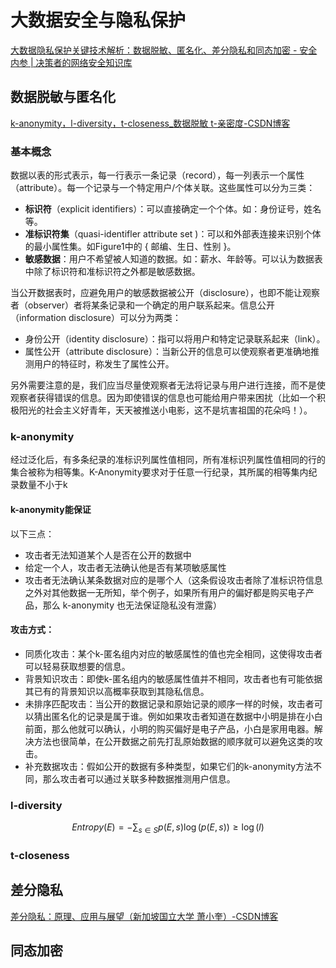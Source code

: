 # 大数据安全与隐私保护

[大数据隐私保护关键技术解析：数据脱敏、匿名化、差分隐私和同态加密 - 安全内参 | 决策者的网络安全知识库](https://www.secrss.com/articles/13856)


## 数据脱敏与匿名化
[k-anonymity，l-diversity，t-closeness\_数据脱敏 t-亲密度-CSDN博客](https://blog.csdn.net/xff1994/article/details/83149116)


### 基本概念
数据以表的形式表示，每一行表示一条记录（record），每一列表示一个属性（attribute）。每一个记录与一个特定用户/个体关联。这些属性可以分为三类：

- **标识符**（explicit identifiers）：可以直接确定一个个体。如：身份证号，姓名等。
- **准标识符集**（quasi-identifler attribute set )：可以和外部表连接来识别个体的最小属性集。如Figure1中的 { 邮编、生日、性别 }。
- **敏感数据**：用户不希望被人知道的数据。如：薪水、年龄等。可以认为数据表中除了标识符和准标识符之外都是敏感数据。

当公开数据表时，应避免用户的敏感数据被公开（disclosure），也即不能让观察者（observer）者将某条记录和一个确定的用户联系起来。信息公开（information disclosure）可以分为两类：

- 身份公开（identity disclosure）：指可以将用户和特定记录联系起来（link）。
- 属性公开（attribute disclosure）：当新公开的信息可以使观察者更准确地推测用户的特征时，称发生了属性公开。

另外需要注意的是，我们应当尽量使观察者无法将记录与用户进行连接，而不是使观察者获得错误的信息。因为即使错误的信息也可能给用户带来困扰（比如一个积极阳光的社会主义好青年，天天被推送小电影，这不是坑害祖国的花朵吗！）。



### k-anonymity

经过泛化后，有多条纪录的准标识列属性值相同，所有准标识列属性值相同的行的集合被称为相等集。K-Anonymity要求对于任意一行纪录，其所属的相等集内纪录数量不小于k

#### k-anonymity能保证 
以下三点：

- 攻击者无法知道某个人是否在公开的数据中
- 给定一个人，攻击者无法确认他是否有某项敏感属性
- 攻击者无法确认某条数据对应的是哪个人（这条假设攻击者除了准标识符信息之外对其他数据一无所知，举个例子，如果所有用户的偏好都是购买电子产品，那么 k-anonymity 也无法保证隐私没有泄露）


#### 攻击方式：

- 同质化攻击：某个k-匿名组内对应的敏感属性的值也完全相同，这使得攻击者可以轻易获取想要的信息。
- 背景知识攻击：即使k-匿名组内的敏感属性值并不相同，攻击者也有可能依据其已有的背景知识以高概率获取到其隐私信息。
- 未排序匹配攻击：当公开的数据记录和原始记录的顺序一样的时候，攻击者可以猜出匿名化的记录是属于谁。例如如果攻击者知道在数据中小明是排在小白前面，那么他就可以确认，小明的购买偏好是电子产品，小白是家用电器。解决方法也很简单，在公开数据之前先打乱原始数据的顺序就可以避免这类的攻击。
- 补充数据攻击：假如公开的数据有多种类型，如果它们的k-anonymity方法不同，那么攻击者可以通过关联多种数据推测用户信息。


### l-diversity


$$
Entropy(E)=-\sum_{s\in S}p(E,s)\log (p(E,s))\ge\log (l) 
$$

### t-closeness



## 差分隐私


[差分隐私：原理、应用与展望（新加坡国立大学 萧小奎）-CSDN博客](https://blog.csdn.net/qq_47912072/article/details/120956175)
## 同态加密